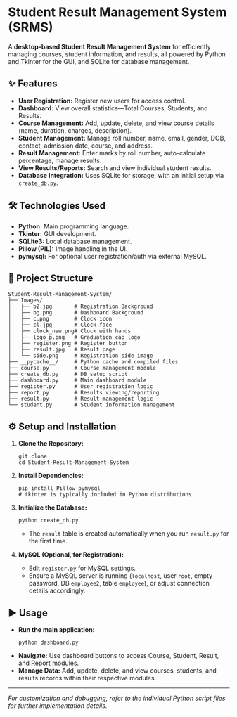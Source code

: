 
# Student Result Management System (SRMS)

A **desktop-based Student Result Management System** for efficiently managing courses, student information, and results, all powered by Python and Tkinter for the GUI, and SQLite for database management.

## ✨ Features

- **User Registration:** Register new users for access control.
- **Dashboard:** View overall statistics—Total Courses, Students, and Results.
- **Course Management:** Add, update, delete, and view course details (name, duration, charges, description).
- **Student Management:** Manage roll number, name, email, gender, DOB, contact, admission date, course, and address.
- **Result Management:** Enter marks by roll number, auto-calculate percentage, manage results.
- **View Results/Reports:** Search and view individual student results.
- **Database Integration:** Uses SQLite for storage, with an initial setup via `create_db.py`.

## 🛠️ Technologies Used

- **Python:** Main programming language.
- **Tkinter:** GUI development.
- **SQLite3:** Local database management.
- **Pillow (PIL):** Image handling in the UI.
- **pymysql:** For optional user registration/auth via external MySQL.

## 📁 Project Structure

```
Student-Result-Management-System/
├── Images/
│   ├── b2.jpg       # Registration Background
│   ├── bg.png       # Dashboard Background
│   ├── c.png        # Clock icon
│   ├── cl.jpg       # Clock face
│   ├── clock_new.png# Clock with hands
│   ├── logo_p.png   # Graduation cap logo
│   ├── register.png # Register button
│   ├── result.jpg   # Result page
│   └── side.png     # Registration side image
├── __pycache__/     # Python cache and compiled files
├── course.py        # Course management module
├── create_db.py     # DB setup script
├── dashboard.py     # Main dashboard module
├── register.py      # User registration logic
├── report.py        # Results viewing/reporting
├── result.py        # Result management logic
└── student.py       # Student information management
```

## ⚙️ Setup and Installation

1. **Clone the Repository:**
   ```
   git clone 
   cd Student-Result-Management-System
   ```

2. **Install Dependencies:**
   ```
   pip install Pillow pymysql
   # tkinter is typically included in Python distributions
   ```

3. **Initialize the Database:**
   ```
   python create_db.py
   ```
   - The `result` table is created automatically when you run `result.py` for the first time.

4. **MySQL (Optional, for Registration):**
   - Edit `register.py` for MySQL settings.
   - Ensure a MySQL server is running (`localhost`, user `root`, empty password, DB `employee2`, table `employee`), or adjust connection details accordingly.

## ▶️ Usage

- **Run the main application:**
  ```
  python dashboard.py
  ```
- **Navigate:** Use dashboard buttons to access Course, Student, Result, and Report modules.
- **Manage Data:** Add, update, delete, and view courses, students, and results records within their respective modules.

---

*For customization and debugging, refer to the individual Python script files for further implementation details.*
```

